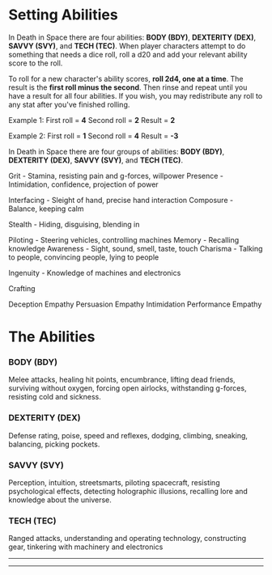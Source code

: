 
# Setting Abilities

In Death in Space there are four abilities: **BODY (BDY)**, **DEXTERITY (DEX)**, **SAVVY (SVY)**, and **TECH (TEC)**. When player characters attempt to do something that needs a dice roll, roll a d20 and add your relevant ability score to the roll. 

To roll for a new character's ability scores, **roll 2d4, one at a time**. The result is the **first roll minus the second**. Then rinse and repeat until you have a result for all four abilities. If you wish, you may redistribute any roll to any stat after you've finished rolling.

Example 1:
	First roll = **4**
	Second roll = **2**
	Result = **2**

Example 2:
	First roll = **1**
	Second roll = **4**
	Result = **-3**



In Death in Space there are four groups of abilities: **BODY (BDY)**, **DEXTERITY (DEX)**, **SAVVY (SVY)**, and **TECH (TEC)**. 



Grit - Stamina, resisting pain and g-forces, willpower
Presence - Intimidation, confidence, projection of power


Interfacing - Sleight of hand, precise hand interaction
Composure - Balance, keeping calm

Stealth - Hiding, disguising, blending in


Piloting - Steering vehicles, controlling machines
Memory - Recalling knowledge
Awareness - Sight, sound, smell, taste, touch
Charisma - Talking to people, convincing people, lying to people


Ingenuity - Knowledge of machines and electronics

Crafting







Deception Empathy
Persuasion Empathy
Intimidation 
Performance Empathy







# The Abilities
### BODY (BDY)
Melee attacks, healing hit points, encumbrance, lifting dead friends, surviving without oxygen, forcing open airlocks, withstanding g-forces, resisting cold and sickness.

### DEXTERITY (DEX)
Defense rating, poise, speed and reflexes, dodging, climbing, sneaking, balancing, picking pockets.

### SAVVY (SVY)
Perception, intuition, streetsmarts, piloting spacecraft, resisting psychological effects, detecting holographic illusions, recalling lore and knowledge about the universe.

### TECH (TEC)
 Ranged attacks, understanding and operating technology, constructing gear, tinkering with machinery and electronics


---
---
